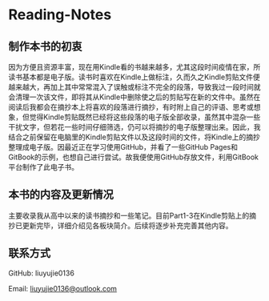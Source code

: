# Reading-Notes
## 制作本书的初衷
因为方便且资源丰富，现在用Kindle看的书越来越多，尤其这段时间疫情在家，所读书基本都是电子版。读书时喜欢在Kindle上做标注，久而久之Kindle剪贴文件便越来越大，再加上其中常常混入了误触或标注不完全的段落，导致我过一段时间就会清理一次该文件，即将其从Kindle中删除使之后的剪贴写在新的文件中。虽然在阅读后我都会在摘抄本上将喜欢的段落进行摘抄，有时附上自己的评语、思考或想象，但觉得Kindle剪贴既然已经将这些段落的电子版全部收录，虽然其中混杂一些干扰文字，但若花一些时间仔细筛选，仍可以将摘抄的电子版整理出来。因此，我结合之前保留在电脑里的Kindle剪贴文件以及这段时间的文件，将Kindle上的摘抄整理成电子版。因最近正在学习使用GitHub，并看了一些GitHub Pages和GitBook的示例，也想自己进行尝试。故我便使用GitHub存放文件，利用GitBook平台制作了此电子书。

## 本书的内容及更新情况
主要收录我从高中以来的读书摘抄和一些笔记。目前Part1-3在Kindle剪贴上的摘抄已更新完毕，详细介绍见各板块简介。后续将逐步补充完善其他内容。

## 联系方式
GitHub: liuyujie0136

Email: liuyujie0136@outlook.com
